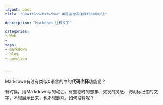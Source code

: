 ```yaml
---
layout: post
title: "Question-Markdown 中是否也有注释代码的方法"

description: "Markdown 注释文字"

categories:
- Web
- 
tags:
- markdown
- blog
- question


---
```


Markdown有没有类似C语言的中的**代码注释**功能呢？

有时候，用Markdown写的动西，有些临时的想象、突发的灵感、说明标记性的文字，不想展示出来，也不想删除，如何注释呢？